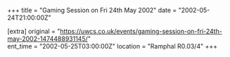 +++
title = "Gaming Session on Fri 24th May 2002"
date = "2002-05-24T21:00:00Z"

[extra]
original = "https://uwcs.co.uk/events/gaming-session-on-fri-24th-may-2002-1474488931145/"    
ent_time = "2002-05-25T03:00:00Z"
location = "Ramphal R0.03/4"
+++



